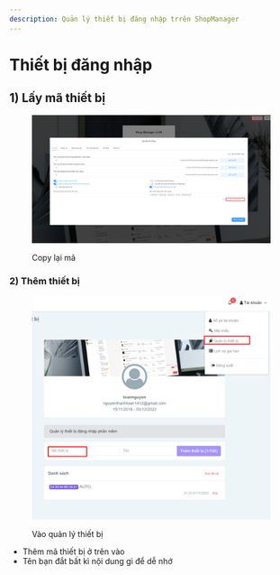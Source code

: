 ```yaml
---
description: Quản lý thiết bị đăng nhập trrên ShopManager
---
```


# Thiết bị đăng nhập

## 1) Lấy mã thiết bị

<figure><img src="../../.gitbook/assets/image (1) (1) (3).png" alt=""><figcaption><p>Copy lại mã</p></figcaption></figure>

### 2) Thêm thiết bị

<figure><img src="../../.gitbook/assets/image (3).png" alt=""><figcaption><p>Vào quản lý thiết bị</p></figcaption></figure>

* Thêm mã thiết bị ở trên vào
* Tên bạn đắt bất kì nội dung gì để dễ nhớ





